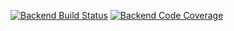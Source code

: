 [![Backend Build Status](https://travis-ci.com/mwkim0919/EZ.svg?branch=master)](https://travis-ci.com/mwkim0919/EZ)
[![Backend Code Coverage](https://codecov.io/gh/mwkim0919/EZ/branch/master/graph/badge.svg)](https://codecov.io/gh/mwkim0919/EZ)
